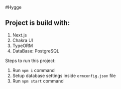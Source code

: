 #Hygge

## Project is build with:
1) Next.js
2) Chakra UI
3) TypeORM
4) DataBase: PostgreSQL


Steps to run this project:
1. Run `npm i` command
2. Setup database settings inside `ormconfig.json` file
3. Run `npm start` command
